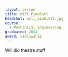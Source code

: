 ```yaml
---
layout: person
title: Will Pimblett
headshot: will_pimblett.jpg
course:
  - Mechanical Engineering
graduated: 2014
award: Fellowship
---
```


Will did theatre stuff
